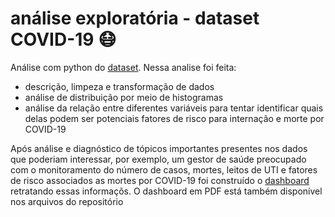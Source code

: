 # análise exploratória - dataset COVID-19 😷
Análise com python do [dataset](https://www.kaggle.com/datasets/meirnizri/covid19-dataset). Nessa analise foi feita:
- descrição, limpeza e transformação de dados
- análise de distribuição por meio de histogramas
- análise da relação entre diferentes variáveis para tentar identificar quais delas podem ser potenciais fatores de risco para internação e morte por COVID-19

Após análise e diagnóstico de tópicos importantes presentes nos dados que poderiam interessar, por exemplo, um gestor de saúde preocupado com o monitoramento do número de casos, mortes, leitos de UTI e fatores de risco associados as mortes por COVID-19 foi construído o [dashboard](https://datastudio.google.com/reporting/83c1b82f-c6c0-4c2b-a0fc-dfb6859fd80a) retratando essas informaçõs. O dashboard em PDF está também disponível nos arquivos do repositório
